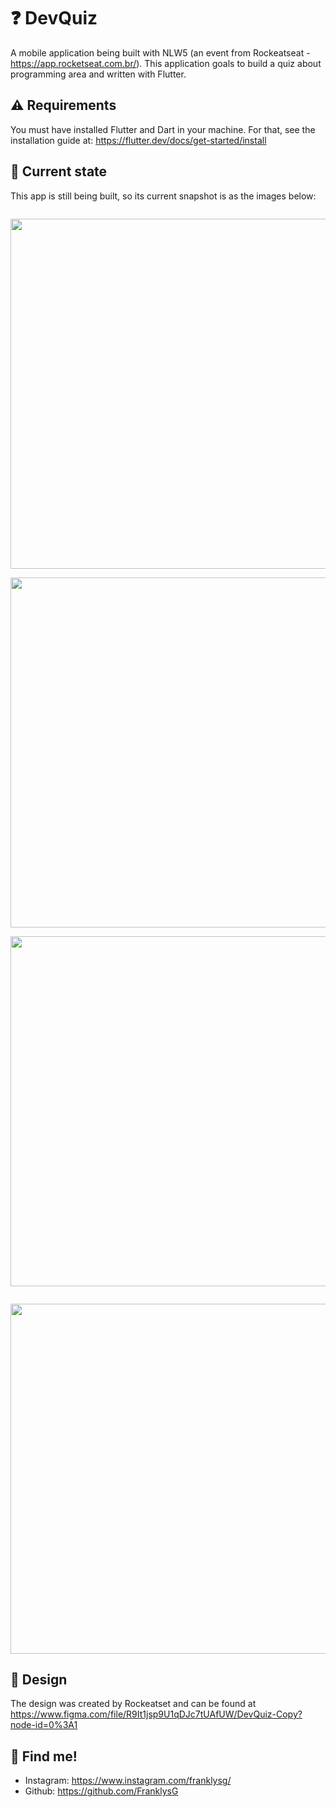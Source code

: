 # ❓ DevQuiz 

A mobile application being built with NLW5 (an event from Rockeatseat - https://app.rocketseat.com.br/). This application goals to build a quiz about programming area and written with Flutter.

## ⚠️ Requirements

You must have installed Flutter and Dart in your machine. For that, see the installation guide at: https://flutter.dev/docs/get-started/install

## 📱 Current state

This app is still being built, so its current snapshot is as the images below:

<p align="left">
<code>
<img src="https://github.com/FranklysG/nlw5/blob/main/assets/readme/splash_page.png" height="560px">
</code>
<code>
<img src="https://github.com/FranklysG/nlw5/blob/main/assets/readme/home_page.png" height="560px">
</code>
<code>
<img src="https://github.com/FranklysG/nlw5/blob/main/assets/readme/challenge_page.png" height="560px">
</code>
</p>
<p align="left">
<code>
<img src="https://github.com/FranklysG/nlw5/blob/main/assets/readme/result_page.png" height="560px">
</code>
</p>

## 🎨 Design

The design was created by Rockeatset and can be found at https://www.figma.com/file/R9It1jsp9U1qDJc7tUAfUW/DevQuiz-Copy?node-id=0%3A1

## 📌 Find me!
<!-- - Linkedin: https://www.linkedin.com/in/FranklysG19/ -->
- Instagram: https://www.instagram.com/franklysg/
- Github: https://github.com/FranklysG
